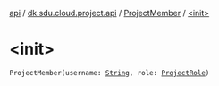 [api](../../index.md) / [dk.sdu.cloud.project.api](../index.md) / [ProjectMember](index.md) / [&lt;init&gt;](./-init-.md)

# &lt;init&gt;

`ProjectMember(username: `[`String`](https://kotlinlang.org/api/latest/jvm/stdlib/kotlin/-string/index.html)`, role: `[`ProjectRole`](../-project-role/index.md)`)`